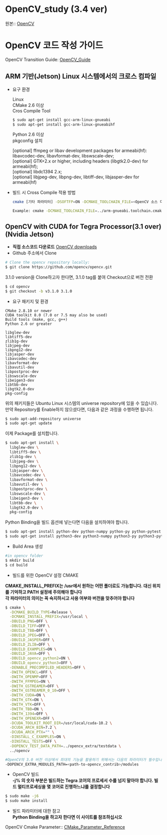 # OpenCV_study (3.4 ver)

원본:: [OpenCV](https://docs.opencv.org/3.4/index.html)

# OpenCV 코드 작성 가이드
OpenCV Transition Guide: [OpenCV_Guide](https://docs.opencv.org/3.4/db/dfa/tutorial_transition_guide.html)
## ARM 기반(Jetson) Linux 시스템에서의 크로스 컴파일

* 요구 환경

  Linux   
  CMake 2.6 이상   
  Cros Compile Tool   
  ```bash
  $ sudo apt-get install gcc-arm-linux-gnueabi
  $ sudo apt-get install gcc-arm-linux-gnueabihf
  ```
  Python 2.6 이상   
  pkgconfig 설치   

  [optional] ffmpeg or libav development packages for armeabi(hf): libavcodec-dev, libavformat-dev, libswscale-dev;   
  [optional] GTK+2.x or higher, including headers (libgtk2.0-dev) for armeabi(hf);   
  [optional] libdc1394 2.x;   
  [optional] libjpeg-dev, libpng-dev, libtiff-dev, libjasper-dev for armeabi(hf)   

* 빌드 시 Cross Compile 적용 방법

  ```bash
  cmake [기타 파라미터] -DSOFTFP=ON -DCMAKE_TOOLCHAIN_FILE=<OpenCV 소스 디렉터리 PATH>/platforms/linux/arm-gnueabi.toolchain.cmake    <OpenCV 소스 디렉터리 PATH>

  Example: cmake -DCMAKE_TOOLCHAIN_FILE=../arm-gnueabi.toolchain.cmake ../../..
  ```
 
## OpenCV with CUDA for Tegra Processor(3.1 over)(Nvidia Jetson)
  * **직접 소스코드 다운로드** [OpenCV downloads](http://opencv.org/releases.html)
  * Github 주소에서 Clone
  
  ```bash
  # Clone the opencv repository locally:
  $ git clone https://github.com/opencv/opencv.git
  ```
  
  3.1.0 version을 Clone하고자 한다면, 3.1.0 tag를 붙여 Checkout으로 버전 전환
  ```bash
  $ cd opencv
  $ git checkout -b v3.1.0 3.1.0
  ```
  
  * 요구 패키지 및 환경
  ```
  CMake 2.8.10 or newer
  CUDA toolkit 8.0 (7.0 or 7.5 may also be used)
  Build tools (make, gcc, g++)
  Python 2.6 or greater
  ```
  ```
  libglew-dev
  libtiff5-dev
  zlib1g-dev
  libjpeg-dev
  libpng12-dev
  libjasper-dev
  libavcodec-dev
  libavformat-dev
  libavutil-dev
  libpostproc-dev
  libswscale-dev
  libeigen3-dev
  libtbb-dev
  libgtk2.0-dev
  pkg-config
  ```
  위의 패키지들은 Ubuntu Linux 시스템의 universe repository에 있을 수 있습니다. 만약 Repository를 Enable하지 않으셨다면,
  다음과 같은 과정을 수행하면 됩니다.
  
  ```bash
  $ sudo apt-add-repository universe
  $ sudo apt-get update
  ```
  이제 Package를 설치합니다.
  
  ```bash
  $ sudo apt-get install \
    libglew-dev \
    libtiff5-dev \
    zlib1g-dev \
    libjpeg-dev \
    libpng12-dev \
    libjasper-dev \
    libavcodec-dev \
    libavformat-dev \
    libavutil-dev \
    libpostproc-dev \
    libswscale-dev \
    libeigen3-dev \
    libtbb-dev \
    libgtk2.0-dev \
    pkg-config
  ```
  
  Python Binding을 빌드 옵션에 넣는다면 다음을 설치하여야 합니다.
  
  ```bash 
  $ sudo apt-get install python-dev python-numpy python-py python-pytest 
  $ sudo apt-get install python3-dev python3-numpy python3-py python3-pytest #Python3
  ```
  
  * Build Area 생성
  ```bash
  #in opencv folder
  $ mkdir build
  $ cd build
  ```
  
  * 빌드를 위한 OpenCV 설정 CMAKE   
  
  **CMAKE_INSTALL_PREFIX는 /usr에서 원하는 어떤 폴더로도 가능합니다. 대신 위치를 기억하고 PATH 설정에 주의해야 합니다**   
  **각 파라미터의 의미는 꼭 숙지하시고 사용 여부와 버전을 맞추어야 합니다**   
  
  ```bash
  $ cmake \
    -DCMAKE_BUILD_TYPE=Release \
    -DCMAKE_INSTALL_PREFIX=/usr/local \
    -DBUILD_PNG=OFF \
    -DBUILD_TIFF=OFF \
    -DBUILD_TBB=OFF \
    -DBUILD_JPEG=OFF \
    -DBUILD_JASPER=OFF \
    -DBUILD_ZLIB=OFF \
    -DBUILD_EXAMPLES=ON \
    -DBUILD_JAVA=OFF \
    -DBUILD_opencv_python2=ON \
    -DBUILD_opencv_python3=OFF \
    -DENABLE_PRECOMPILED_HEADERS=OFF \
    -DWITH_OPENCL=OFF \
    -DWITH_OPENMP=OFF \
    -DWITH_FFMPEG=ON \
    -DWITH_GSTREAMER=OFF \
    -DWITH_GSTREAMER_0_10=OFF \
    -DWITH_CUDA=ON \
    -DWITH_GTK=ON \
    -DWITH_VTK=OFF \
    -DWITH_TBB=ON \
    -DWITH_1394=OFF \
    -DWITH_OPENEXR=OFF \
    -DCUDA_TOOLKIT_ROOT_DIR=/usr/local/cuda-10.2 \
    -DCUDA_ARCH_BIN=7.2 \
    -DCUDA_ARCH_PTX="" \
    -DINSTALL_C_EXAMPLES=ON \
    -DINSTALL_TESTS=OFF \
    -DOPENCV_TEST_DATA_PATH=../opencv_extra/testdata \
    ../opencv
  ```
  
  ```bash
  #OpenCV의 3.0 버전 이상에서 최대의 기능을 활용하기 위해서는 다음의 파라미터가 필수입니다.
  -DOPENCV_EXTRA_MODULES_PATH=<path-to-opencv_contrib>/modules
  ```
  
  * OpenCV 빌드   
  **-j% 의 숫자 부분은 빌드하는 Tegra 코어의 프로세서 수를 넘지 말아야 합니다. 빌드 멀티프로세싱을 몇 코어로 진행하느냐를 결정합니다**   
  ```bash
  $ sudo make -j6
  $ sudo make install
  ```
  
  * 빌드 파라미터에 대한 참고   
  **Python Binding을 하고자 한다면 이 사이트를 참조하십시오**   
  
  OpenCV Cmake Parameter:: [CMake_Parameter_Reference](https://docs.opencv.org/master/db/d05/tutorial_config_reference.html)
  
